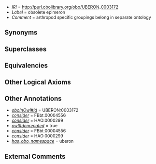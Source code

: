  * *IRI* = http://purl.obolibrary.org/obo/UBERON_0003172
 * *Label* = obsolete epimeron
 * *Comment* = arthropod specific groupings belong in separate ontology

## Synonyms


## Superclasses


## Equivalencies


## Other Logical Axioms


## Other Annotations

 * *[oboInOwl#id](../../id/oboInOwl#id.md)* = UBERON:0003172
 * *[consider](../../er/oboInOwl#consider.md)* = FBbt:00004556
 * *[consider](../../er/oboInOwl#consider.md)* = HAO:0000299
 * *[owl#deprecated](../../ed/owl#deprecated.md)* = true
 * *[consider](../../er/oboInOwl#consider.md)* = FBbt:00004556
 * *[consider](../../er/oboInOwl#consider.md)* = HAO:0000299
 * *[has_obo_namespace](../../ce/oboInOwl#hasOBONamespace.md)* = uberon

## External Comments

